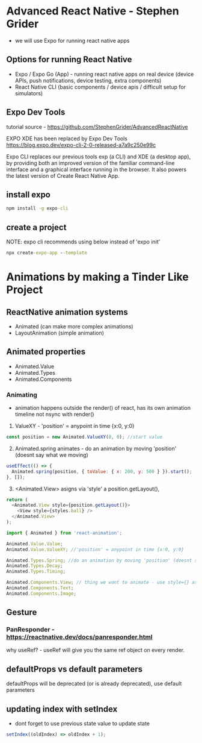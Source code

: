 # Advanced React Native - Stephen Grider

- we will use Expo for running react native apps

## Options for running React Native

- Expo / Expo Go (App) - running react native apps on real device (device APIs, push notifications, device testing, extra components)
- React Native CLI (basic components / device apis / difficult setup for simulators)

## Expo Dev Tools

tutorial source - https://github.com/StephenGrider/AdvancedReactNative

EXPO XDE has been replaced by Expo Dev Tools
https://blog.expo.dev/expo-cli-2-0-released-a7a9c250e99c

Expo CLI replaces our previous tools exp (a CLI) and XDE (a desktop app), by providing both an improved version of the familiar command-line interface and a graphical interface running in the browser. It also powers the latest version of Create React Native App.

## install expo

```cmd
npm install -g expo-cli
```

## create a project

NOTE: expo cli recommends using below instead of 'expo init'

```cmd
npx create-expo-app --template
```

# Animations by making a Tinder Like Project

## ReactNative animation systems

- Animated (can make more complex animations)
- LayoutAnimation (simple animation)

## Animated properties

- Animated.Value
- Animated.Types
- Animated.Components

### Animating

- animation happens outside the render() of react, <Animated> has its own animation timeline not nsync with render()

1. ValueXY - 'position' = anypoint in time {x:0, y:0}

```js
const position = new Animated.ValueXY(0, 0); //start value
```

2. Animated.spring animates - do an animation by moving 'position' (doesnt say what we moving)

```js
useEffect(() => {
  Animated.spring(position, { toValue: { x: 200, y: 500 } }).start();
}, []);
```

3. <Animated.View> asigns via 'style' a position.getLayout(),

```js
return (
  <Animated.View style={position.getLayout()}>
    <View style={styles.ball} />
  </Animated.View>
);
```

```js
import { Animated } from 'react-animation';

Animated.Value.Value;
Animated.Value.ValueXY; //'position' = anypoint in time {x:0, y:0}

Animated.Types.Spring; //do an animation by moving 'position' (doesnt say what we moving)
Animated.Types.Decay;
Animated.Types.Timing;

Animated.Components.View; // thing we want to animate - use style={} asign an animation by style={position.getLayout()}
Animated.Components.Text;
Animated.Components.Image;
```

## Gesture

### PanResponder - https://reactnative.dev/docs/panresponder.html

why useRef? - useRef will give you the same ref object on every render.

## defaultProps vs default parameters

defaultProps will be deprecated (or is already deprecated), use default parameters

## updating index with setIndex

- dont forget to use previous state value to update state

```js
setIndex((oldIndex) => oldIndex + 1);
```
